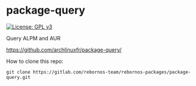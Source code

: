 # package-query

[![License: GPL v3](https://img.shields.io/badge/License-GPL%20v3-blue.svg)](http://www.gnu.org/licenses/gpl-3.0)

Query ALPM and AUR

https://github.com/archlinuxfr/package-query/

How to clone this repo:

```
git clone https://gitlab.com/rebornos-team/rebornos-packages/package-query.git
```

